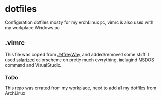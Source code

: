 # dotfiles
Configuration dotfiles mostly for my ArchLinux pc, vimrc is also used with my workplace Windows pc.

## .vimrc
This file was copied from [JeffreyWay](https://gist.github.com/JeffreyWay/6753834), and added/removed some stuff. I used [solarized](http://ethanschoonover.com/solarized) colorscheme on pretty much everything, inclugind MSDOS command and VisualStudio.

### ToDo
This repo was created from my workplace, need to add all my dotfiles from ArchLinux

